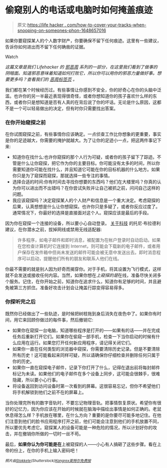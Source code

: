 # 偷窥别人的电话或电脑时如何掩盖痕迹

> 原文:[https://life hacker . com/how-to-cover-your-tracks-when-snooping-on-someones-phon-1648657016](https://lifehacker.com/how-to-cover-your-tracks-when-snooping-on-someones-phon-1648657016)

如果你要窥探某人的个人数字财产，你要确保不留下任何痕迹。这里有一些建议，告诉你如何进出而不留下任何确凿的证据。

Watch

*这篇文章是我们 Lifehacker 的* [*邪恶周*](https://lifehacker.com/welcome-to-lifehackers-fifth-annual-evil-week-1647621043) *系列的一部分，在这里我们看到了做事的阴暗面。知道邪恶意味着知道如何打败它，所以你可以用你的邪恶力量做好事。想要更多吗？查看我们的* [*恶周标签页*](http://lifehacker.com/tag/evilweek) *。*

我们都在某个时候经历过。有些事情让你感到不安全，你的好奇心在你的头脑中泛滥。也许你的另一半最近表现得很奇怪，或者你想知道你的孩子喜欢什么样的东西，或者你只是想知道是否有人真的在背后说了你的坏话。无论是什么原因，这都不是一个可以轻易做出的决定，但有时你只需要找出答案。

### 在你开始窥探之前

在你试图窥探之前，有些事情你应该确定。一点侦查工作比你想象的更重要，事实是你的足迹越大，你需要的掩护就越大。为了让你的足迹小一点，把这两件事记下来:

*   知道你在找什么:也许你窥探的那个人行为可疑，或者你的孩子留下了踪迹。不管是什么让你窥探，把它作为你的主要目标。你可能没有太多的时间，所以你需要知道你可能在找什么，并且知道它可能在你的目标机器的什么地方。如果你只是为了窥探而窥探，那就选择一些专注的事情。
*   选择合适的时间:你有时间去寻找你想要的东西吗？他们在大楼里吗？你真的认为你可以进出而不出错吗？在你尝试失败并让自己被抓之前，问问自己这样的问题。
*   我应该窥探吗？决定窥探某人的个人财产和信息是一个重大决定。考虑窥探的后果，认真想想是什么让你想窥探。也许你只是多疑了，或者你反应过度了。通常情况下，你最好的选择是直接面对这个人。窥探应该是最后的手段。

因为你在窥探一个连接的设备，所以要小心自动登录。 [关于科技](http://netsecurity.about.com/od/advancedsecurity/qt/cover_tracks.htm) 的托尼·布拉德利建议，在你潜水之前，拔掉网线或禁用无线适配器:

> 许多程序，如电子邮件和即时消息，被配置为在帐户登录时自动启动。如果在您检查计算机时它连接到 Internet，则可能会下载新的电子邮件，或者用户保存在发件箱中但尚未发送的邮件可能会被无意中发送出去。即时消息程序可以启动，提醒他们所有的朋友和联系人他们在线。

你最不需要的就是别人因为好奇而揭穿你。对于手机，将其设置为飞行模式，这样就不会发送或接收任何内容。当然，如果你想在*上窥探的是*在线，准备尽快关闭多个服务。记住，在你开始之前，知道你在追求什么，知道你有足够的时间，并且避免被第三方抓住。准备好攻击计划会让掩盖行踪变得容易得多。

### 你探听完之后

既然你已经做出了一些轨迹，是时候把树枝拖到身后消失在夜色中了。如果你有时间，用它来回顾你做过的每件事，然后撤销它:

*   如果你在窥探一台电脑，知道哪些程序是打开的——如果有的话——并在完成任务后重新打开它们。如果你在偷窥一部手机，检查一下当你启动的时候有什么应用在运行。如果您打开任何新应用程序，请记得关闭它们。
*   如果你一直在任何类型的浏览器中窥探，你需要清除历史记录。但是不要清除所有历史！这可能看起来同样可疑，所以请确保你仔细检查并删除任何只属于你的历史。
*   如果你一直在窥探电子邮件，记录下你打开了什么，记得在退出前将每封邮件标记为未读。如果他们的电子邮件在多个设备上同步，这可能会很棘手，很难隐藏，所以要小心行事。
*   将设备返回到访问设备时第一次看到的屏幕。这很容易忘记，但你不希望他们将手机解锁到他们之前不在的屏幕上。

当你处理完所有的数字音轨时，不要忘记物理音轨。把事情恢复原状。希望你有很好的记忆力，因为你应该在开始的时候就在脑海中描绘出事情是如何正确的。老鼠休息得怎么样？手机放在哪里，在什么方向？重要的是你要尽可能多地记住。在他们注意到他们的脸书应用程序打开之前，他们可能会注意到他们的手机放置不同，所以要优先考虑它。窥探某人的设备可能是一种危险的情况，所以计划好你的攻击，并在撤销你所做的一切时一丝不苟。

最后，**如果你认为你可能是在**上被窥探的人——小心有人搞砸了这些步骤。看在上帝的份上，在你的手机上输入密码吧！

<small>*照片由*</small>[<small>*Stokkete*</small>](http://www.shutterstock.com/pic-127259420/stock-photo-computer-hacker-male-thief-stealing-data-from-computer.html?src=csl_recent_image-3)<small>*(Shutterstock)*</small>[<small>*Kangrex*</small>](https://www.flickr.com/photos/kangrex/3012574701)<small></small>*[<small>*英特尔免费按*</small>](https://www.flickr.com/photos/intelfreepress/9722395609)<small></small>*